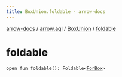 ```yaml
---
title: BoxUnion.foldable - arrow-docs
---
```


[arrow-docs](../../index.html) / [arrow.aql](../index.html) / [BoxUnion](index.html) / [foldable](./foldable.html)

# foldable

`open fun foldable(): Foldable<`[`ForBox`](../-for-box.html)`>`